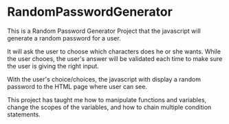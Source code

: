 # RandomPasswordGenerator
This is a Random Password Generator Project that the javascript will generate a random password for a user.

It will ask the user to choose which characters does he or she wants. While the user chooes, the user's answer will be validated each time to make sure the user is giving the right input.

With the user's choice/choices, the javascript with display a random password to the HTML page where user can see.

This project has taught me how to manipulate functions and variables, change the scopes of the variables, and how to chain multiple condition statements.


